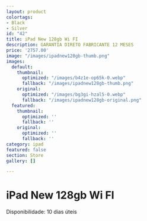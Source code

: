 ```yaml
---
layout: product
colortags:
- Black
- Silver
id: "42"
title: iPad New 128gb Wi FI
description: GARANTIA DIRETO FABRICANTE 12 MESES
price: '2757.00'
image: "/images/ipadnew128gb-thumb.png"
images:
  default:
    thumbnail:
      optimized: "/images/b4z1e-op65k-0.webp"
      fallback: "/images/ipadnew128gb-thumb.png"
    original:
      optimized: "/images/bg3gi-hzal5-0.webp"
      fallback: "/images/ipadnew128gb-original.png"
  featured:
    thumbnail:
      optimized: ''
      fallback: ''
    original:
      optimized: ''
      fallback: ''
category: ipad
featured: false
section: Store
gallery: []

---
```

# iPad New 128gb Wi FI

Disponibilidade: 10 dias úteis